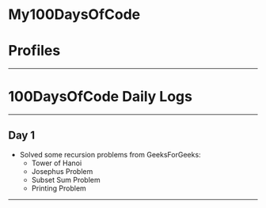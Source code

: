 # My100DaysOfCode

# Profiles

---

# 100DaysOfCode Daily Logs

---

## Day 1

- Solved some recursion problems from GeeksForGeeks:
  - Tower of Hanoi
  - Josephus Problem
  - Subset Sum Problem
  - Printing Problem

---

<!--
# Some syntax for later use

## Goals

- [x] [Learn Software Development](#learn-software-development)
- [x] [Solve problems on Data Structures and Algorithms](#solve-problems-on-data-structures-and-algorithms)
- [x] [Build Projects around Software Development](#build-projects-around-software-development)
- [x] [Build JU Query platform for university students](#build-ju-query-platform-for-university-students)
- [x] [Community Work](#community-work)

## to add an image

<p>
<img src="https://raw.githubusercontent.com/AswinBarath/100-days-of-code-challenge/master/assets/IMDb%20web%20Scapper.png" alt="IMDb web Scapper" width="800px"/>
</p>

# to add an repository

Project Repository: [IMDb web scrapper](https://github.com/AswinBarath/IMDb-web-scrapper) -->
